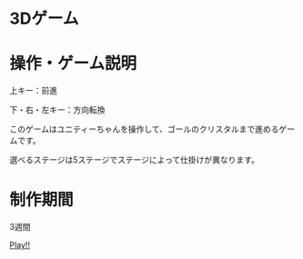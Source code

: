# 3Dゲーム

# 操作・ゲーム説明

上キー：前進

下・右・左キー：方向転換

このゲームはユニティーちゃんを操作して、ゴールのクリスタルまで進めるゲームです。

選べるステージは5ステージでステージによって仕掛けが異なります。

# 制作期間

3週間

[Play!!](./web-gl/index/html)
